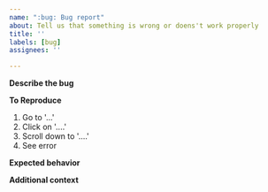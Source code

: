 ```yaml
---
name: ":bug: Bug report"
about: Tell us that something is wrong or doens't work properly
title: ''
labels: [bug]
assignees: ''

---
```


<!--
Thanks for taking the time to report a bug. I'll take a look at this as soon as I can.
In the mean-time please consider leaving a review at https://marketplace.visualstudio.com/items?itemName=MattLaceyLtd.RapidXamlToolkit&ssr=false#review-details as positive reviews are a great motivator for me to keep working on this project.
Thanks.
-->

**Describe the bug**
<!--A clear and concise description of what the bug is.-->

**To Reproduce**
<!--Steps to reproduce the behavior:-->
1. Go to '...'
2. Click on '....'
3. Scroll down to '....'
4. See error

**Expected behavior**
<!--A clear and concise description of what you expected to happen or the output to be. -->


**Additional context**
<!--Add any other context about the problem here.-->
